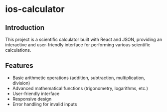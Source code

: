 # ios-calculator
## Introduction

This project is a scientific calculator built with React and JSON, providing an interactive and user-friendly interface for performing various scientific calculations.

## Features

- Basic arithmetic operations (addition, subtraction, multiplication, division)
- Advanced mathematical functions (trigonometry, logarithms, etc.)
- User-friendly interface
- Responsive design
- Error handling for invalid inputs
